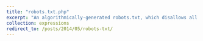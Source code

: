 ```yaml
---
title: "robots.txt.php"
excerpt: "An algorithmically-generated robots.txt, which disallows all bots with one exception: the bot requesting the file is allowed full access."
collection: expressions
redirect_to: /posts/2014/05/robots-txt/
---
```

